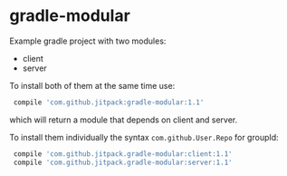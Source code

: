 # gradle-modular

Example gradle project with two modules:
 - client
 - server

To install both of them at the same time use:
```gradle
 compile 'com.github.jitpack:gradle-modular:1.1'
```
which will return a module that depends on client and server.


To install them individually the syntax `com.github.User.Repo` for groupId:

```gradle
 compile 'com.github.jitpack.gradle-modular:client:1.1'
 compile 'com.github.jitpack.gradle-modular:server:1.1'
```

